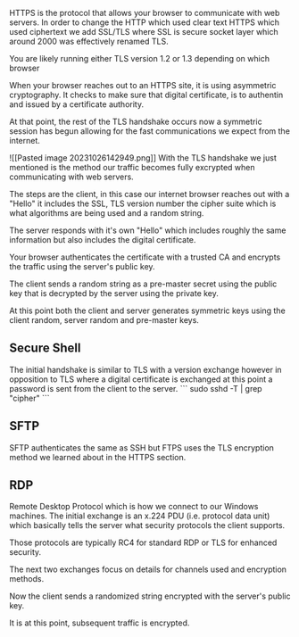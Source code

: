 
HTTPS is the protocol that allows your browser to communicate with web servers.
In order to change the HTTP which used clear text HTTPS which used ciphertext
we add SSL/TLS where SSL is secure socket layer which around 2000 was effectively renamed TLS.

You are likely running either TLS version 1.2 or 1.3 depending on which browser

When your browser reaches out to an HTTPS site, it is using asymmetric cryptography. It checks to make sure that digital certificate, is to authentin and issued by a certificate authority.

At that point, the rest of the TLS handshake occurs now a symmetric session has begun allowing for the fast communications we expect from the internet.

![[Pasted image 20231026142949.png]]
With the TLS handshake we just mentioned is the method our traffic becomes fully excrypted when communicating with web servers.

The steps are the client, in this case our internet browser reaches out with a "Hello"
it includes the SSL, TLS version number the cipher suite which is what algorithms are being used and a random string.

The server responds with it's own "Hello" which includes roughly the same information but also includes the digital certificate. 

Your browser authenticates the certificate with a trusted CA and encrypts the traffic using the server's public key.

The client sends a random string as a pre-master secret using the public key that is decrypted by the server using the private key.

At this point both the client and server generates symmetric keys using the client random, server random and pre-master keys.

<h2>Secure Shell</h2>
The initial handshake is similar to TLS with a version exchange however in opposition to TLS where a digital certificate is exchanged at this point a password is sent from the client to the server.
```
sudo sshd -T | grep "cipher"
```

<h2>SFTP</h2>
SFTP authenticates the same as SSH but
FTPS uses the TLS encryption method we learned about in the HTTPS section.

<h2>RDP</h2>
Remote Desktop Protocol which is how we connect to our Windows machines.
The initial exchange is an x.224 PDU (i.e. protocol data unit)
which basically tells the server what security protocols the client supports.

Those protocols are typically RC4 for standard RDP or TLS for enhanced security.

The next two exchanges focus on details for channels used and encryption methods.

Now the client sends a randomized string encrypted with the server's public key.

It is at this point, subsequent traffic is encrypted.
